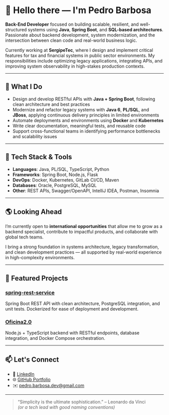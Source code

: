 # 👋 Hello there — I'm Pedro Barbosa

**Back-End Developer** focused on building scalable, resilient, and well-structured systems using **Java**, **Spring Boot**, and **SQL-based architectures**. Passionate about backend development, system modernization, and the intersection between clean code and real-world business logic.

Currently working at **SergipeTec**, where I design and implement critical features for tax and financial systems in public sector environments. My responsibilities include optimizing legacy applications, integrating APIs, and improving system observability in high-stakes production contexts.

---

## 💼 What I Do

- Design and develop RESTful APIs with **Java + Spring Boot**, following clean architecture and best practices
- Modernize and refactor legacy systems with **Java 6**, **PL/SQL**, and **JBoss**, applying continuous delivery principles in limited environments
- Automate deployments and environments using **Docker** and **Kubernetes**
- Write clear documentation, meaningful tests, and reusable code
- Support cross-functional teams in identifying performance bottlenecks and scalability issues

---

## 🧰 Tech Stack & Tools

- **Languages**: Java, PL/SQL, TypeScript, Python
- **Frameworks**: Spring Boot, Node.js, Flask
- **DevOps**: Docker, Kubernetes, GitLab CI/CD, Maven
- **Databases**: Oracle, PostgreSQL, MySQL
- **Other**: REST APIs, Swagger/OpenAPI, IntelliJ IDEA, Postman, Insomnia

---

## 🌎 Looking Ahead

I’m currently open to **international opportunities** that allow me to grow as a backend specialist, contribute to impactful products, and collaborate with global tech teams.

I bring a strong foundation in systems architecture, legacy transformation, and clean development practices — all supported by real-world experience in high-complexity environments.

---

## 📌 Featured Projects

### [spring-rest-service](https://github.com/pedrobbarbosa/spring-rest-service)
Spring Boot REST API with clean architecture, PostgreSQL integration, and unit tests. Dockerized for ease of deployment and development.

### [Oficina2.0](https://github.com/pedrobbarbosa/Oficina2.0)
Node.js + TypeScript backend with RESTful endpoints, database integration, and Docker Compose orchestration.

---

## 📫 Let's Connect

- 🔗 [LinkedIn](https://www.linkedin.com/in/pedrobbarbosa)
- 🌐 [GitHub Portfolio](https://github.com/pedrobbarbosa)
- ✉️ pedro.barbosa.dev@gmail.com

---

> “Simplicity is the ultimate sophistication.” – Leonardo da Vinci  
> _(or a tech lead with good naming conventions)_
